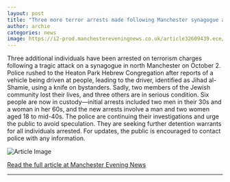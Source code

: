 ```yaml
---
layout: post
title: "Three more terror arrests made following Manchester synagogue attack"
author: archie
categories: news
image: https://i2-prod.manchestereveningnews.co.uk/article32609439.ece/ALTERNATES/s1200/0_021025policeincident24.jpg
---
```

Three additional individuals have been arrested on terrorism charges following a tragic attack on a synagogue in north Manchester on October 2. Police rushed to the Heaton Park Hebrew Congregation after reports of a vehicle being driven at people, leading to the driver, identified as Jihad al-Shamie, using a knife on bystanders. Sadly, two members of the Jewish community lost their lives, and three others are in serious condition. Six people are now in custody—initial arrests included two men in their 30s and a woman in her 60s, and the new arrests involve a man and two women aged 18 to mid-40s. The police are continuing their investigations and urge the public to avoid speculation. They are seeking further detention warrants for all individuals arrested. For updates, the public is encouraged to contact police with any information.

![Article Image](https://i2-prod.manchestereveningnews.co.uk/article32609439.ece/ALTERNATES/s1200/0_021025policeincident24.jpg)

[Read the full article at Manchester Evening News](https://www.manchestereveningnews.co.uk/news/greater-manchester-news/three-more-terror-arrests-made-32609400)

---
